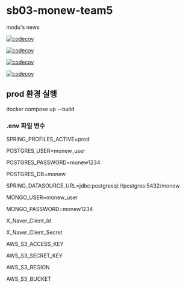 # sb03-monew-team5
modu's news

[![codecov](https://codecov.io/gh/5josama/sb03-monew-team5/graphs/tree.svg?token=2A4E6S6XJ9)](https://codecov.io/github/5josama/sb03-monew-team5)

[![codecov](https://codecov.io/github/5josama/sb03-monew-team5/graphs/sunburst.svg?token=2A4E6S6XJ9)](https://codecov.io/github/5josama/sb03-monew-team5)

[![codecov](https://codecov.io/github/5josama/sb03-monew-team5/graphs/icicle.svg?token=2A4E6S6XJ9)](https://codecov.io/github/5josama/sb03-monew-team5)

[![codecov](https://codecov.io/github/5josama/sb03-monew-team5/graph/badge.svg?token=2A4E6S6XJ9)](https://codecov.io/github/5josama/sb03-monew-team5)

## prod 환경 실행
docker compose up --build

### .env 파일 변수

SPRING_PROFILES_ACTIVE=prod

POSTGRES_USER=monew_user

POSTGRES_PASSWORD=monew1234

POSTGRES_DB=monew

SPRING_DATASOURCE_URL=jdbc:postgresql://postgres:5432/monew

MONGO_USER=monew_user

MONGO_PASSWORD=monew1234

X_Naver_Client_Id

X_Naver_Client_Secret

AWS_S3_ACCESS_KEY

AWS_S3_SECRET_KEY

AWS_S3_REGION

AWS_S3_BUCKET


